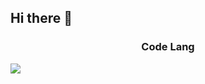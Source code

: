 ## Hi there 👋


<h3 align="center"><b>Code Lang</b></h3>
<div align="center">

</div>

<img src="https://img.shields.io/badge/Android-3DDC84?style=flat&logo=Android&logoColor=white"/>

<!--
**hansehee0624-ux/hansehee0624-ux** is a ✨ _special_ ✨ repository because its `README.md` (this file) appears on your GitHub profile.

Here are some ideas to get you started:

- 🔭 I’m currently working on ...
- 🌱 I’m currently learning ...
- 👯 I’m looking to collaborate on ...
- 🤔 I’m looking for help with ...
- 💬 Ask me about ...
- 📫 How to reach me: ...
- 😄 Pronouns: ...
- ⚡ Fun fact: ...
-->

